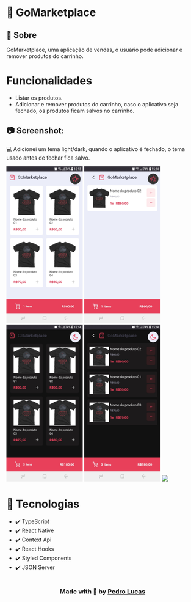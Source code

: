 # 🚀 GoMarketplace

## 🔖 Sobre
<p>
  GoMarketplace, uma aplicação de vendas, o usuário pode adicionar e remover produtos do carrinho.
</p>

<h1>Funcionalidades</h1>
<ul>
  <li>Listar os produtos.</li>
  <li>
    Adicionar e remover produtos do carrinho, caso o aplicativo seja fechado, os produtos ficam salvos no carrinho.
  </li>
</ul>

## 📷 Screenshot:

<p>
  💻 Adicionei um tema light/dark, quando o aplicativo é fechado, o tema usado antes de fechar fica salvo.
</p>

<div>
    <img src="github/print1.jpg" width="200">
    <img src="github/print2.jpg" width="200">
    <img src="github/print3.jpg" width="200">
    <img src="github/print4.jpg" width="200">
    <img src="github/demo.gif" width="400">
</div>

# 🚀 Tecnologias
<ul>
    <li>✔️ TypeScript</li>
    <li>✔️ React Native</li>
    <li>✔️ Context Api</li>
    <li>✔️ React Hooks</li>
    <li>✔️ Styled Components</li>
    <li>✔️ JSON Server</li>
</ul>

#

<h3 align="center"> Made with 💜 by <a href="https://www.linkedin.com/in/pedro-lucas-4b2941199/">Pedro Lucas</a></h3>
